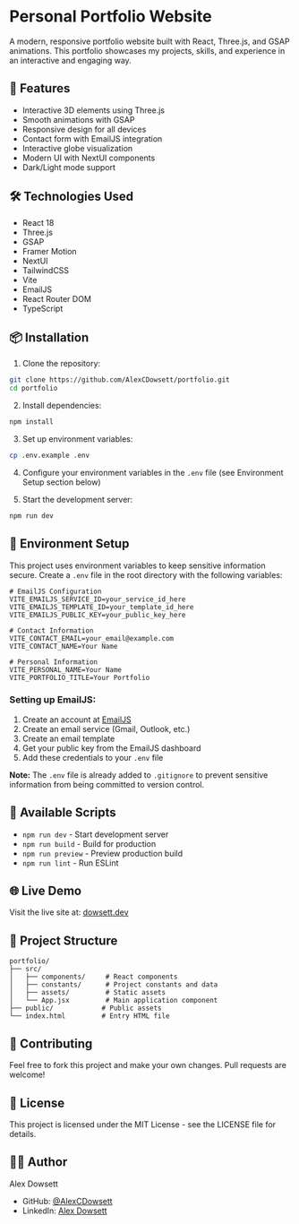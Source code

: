 # Personal Portfolio Website

A modern, responsive portfolio website built with React, Three.js, and GSAP animations. This portfolio showcases my projects, skills, and experience in an interactive and engaging way.

## 🚀 Features

- Interactive 3D elements using Three.js
- Smooth animations with GSAP
- Responsive design for all devices
- Contact form with EmailJS integration
- Interactive globe visualization
- Modern UI with NextUI components
- Dark/Light mode support

## 🛠️ Technologies Used

- React 18
- Three.js
- GSAP
- Framer Motion
- NextUI
- TailwindCSS
- Vite
- EmailJS
- React Router DOM
- TypeScript

## 📦 Installation

1. Clone the repository:
```bash
git clone https://github.com/AlexCDowsett/portfolio.git
cd portfolio
```

2. Install dependencies:
```bash
npm install
```

3. Set up environment variables:
```bash
cp .env.example .env
```

4. Configure your environment variables in the `.env` file (see Environment Setup section below)

5. Start the development server:
```bash
npm run dev
```

## 🔧 Environment Setup

This project uses environment variables to keep sensitive information secure. Create a `.env` file in the root directory with the following variables:

```env
# EmailJS Configuration
VITE_EMAILJS_SERVICE_ID=your_service_id_here
VITE_EMAILJS_TEMPLATE_ID=your_template_id_here
VITE_EMAILJS_PUBLIC_KEY=your_public_key_here

# Contact Information
VITE_CONTACT_EMAIL=your_email@example.com
VITE_CONTACT_NAME=Your Name

# Personal Information
VITE_PERSONAL_NAME=Your Name
VITE_PORTFOLIO_TITLE=Your Portfolio
```

### Setting up EmailJS:

1. Create an account at [EmailJS](https://www.emailjs.com/)
2. Create an email service (Gmail, Outlook, etc.)
3. Create an email template
4. Get your public key from the EmailJS dashboard
5. Add these credentials to your `.env` file

**Note:** The `.env` file is already added to `.gitignore` to prevent sensitive information from being committed to version control.

## 🔧 Available Scripts

- `npm run dev` - Start development server
- `npm run build` - Build for production
- `npm run preview` - Preview production build
- `npm run lint` - Run ESLint

## 🌐 Live Demo

Visit the live site at: [dowsett.dev](https://dowsett.dev)

## 📝 Project Structure

```
portfolio/
├── src/
│   ├── components/     # React components
│   ├── constants/      # Project constants and data
│   ├── assets/         # Static assets
│   └── App.jsx         # Main application component
├── public/            # Public assets
└── index.html         # Entry HTML file
```

## 🤝 Contributing

Feel free to fork this project and make your own changes. Pull requests are welcome!

## 📄 License

This project is licensed under the MIT License - see the LICENSE file for details.

## 👨‍💻 Author

Alex Dowsett
- GitHub: [@AlexCDowsett](https://github.com/AlexCDowsett)
- LinkedIn: [Alex Dowsett](https://www.linkedin.com/in/alex-dowsett-27266b151/)
